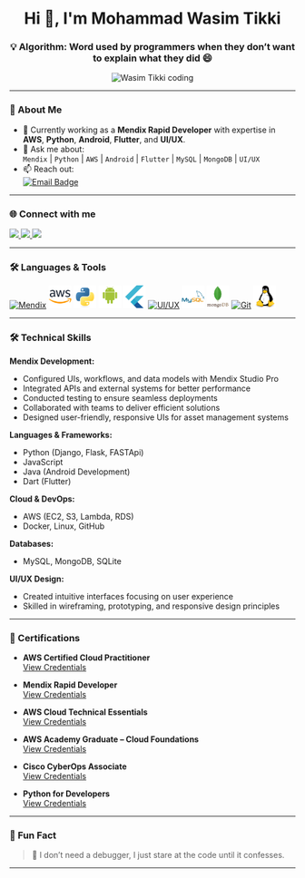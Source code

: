<h1 align="center">Hi 👋, I'm Mohammad Wasim Tikki</h1> 

<h3 align="center">💡 Algorithm: Word used by programmers when they don’t want to explain what they did 😄</h3>

<p align="center">
  <img src="https://raw.githubusercontent.com/wasimtikki120/wasimtikki120/main/wasim-tikki.gif" width="400" alt="Wasim Tikki coding" />
</p>

---

### 🚀 About Me

- 🌱 Currently working as a **Mendix Rapid Developer** with expertise in **AWS**, **Python**, **Android**, **Flutter**, and **UI/UX**.
- 💬 Ask me about:  
   <code>Mendix</code> | <code>Python</code> | <code>AWS</code> | <code>Android</code> | <code>Flutter</code> | <code>MySQL</code> | <code>MongoDB</code> | <code>UI/UX</code>
- 📫 Reach out:  
  <a href="mailto:m.wasimtikki@gmail.com"><img src="https://img.shields.io/badge/Gmail-D14836?style=flat-square&logo=gmail&logoColor=white" alt="Email Badge"/></a>

---

### 🌐 Connect with me

<p align="left">
  <a href="https://twitter.com/tikkiwasim" target="_blank">
    <img src="https://img.shields.io/badge/Twitter-%231DA1F2.svg?style=flat&logo=twitter&logoColor=white" />
  </a>
  <a href="https://www.linkedin.com/in/mohammad-wasim-tikki/" target="_blank">
    <img src="https://img.shields.io/badge/LinkedIn-%230077B5.svg?style=flat&logo=linkedin&logoColor=white" />
  </a>
  <a href="https://instagram.com/wasim_tikki" target="_blank">
    <img src="https://img.shields.io/badge/Instagram-%23E4405F.svg?style=flat&logo=instagram&logoColor=white" />
  </a>
</p>

---


### 🛠️ Languages & Tools

<p align="left">
  <a href="https://www.mendix.com/" target="_blank"><img class="tool-icon" src="https://cdn.brandfetch.io/idBxdmVdhR/w/820/h/246/theme/dark/logo.png?c=1dxbfHSJFAPEGdCLU4o5B" width="120" height="40" alt="Mendix"/></a>
  <a href="https://aws.amazon.com/" target="_blank"><img class="tool-icon" src="https://raw.githubusercontent.com/devicons/devicon/master/icons/amazonwebservices/amazonwebservices-original-wordmark.svg" width="40" height="40" alt="AWS"/></a>
  <a href="https://www.python.org" target="_blank"><img class="tool-icon" src="https://raw.githubusercontent.com/devicons/devicon/master/icons/python/python-original.svg" width="40" height="40" alt="Python"/></a>
  <a href="https://developer.android.com" target="_blank"><img class="tool-icon" src="https://raw.githubusercontent.com/devicons/devicon/master/icons/android/android-original-wordmark.svg" width="40" height="40" alt="Android"/></a>
  <a href="https://flutter.dev" target="_blank"><img class="tool-icon" src="https://raw.githubusercontent.com/devicons/devicon/master/icons/flutter/flutter-original.svg" width="40" height="40" alt="Flutter"/></a>
  <a href="https://www.adobe.com/products/xd.html" target="_blank"><img class="tool-icon" src="https://cdn-icons-png.flaticon.com/512/7858/7858975.png" width="40" height="40" alt="UI/UX"/></a>
  <a href="https://www.mysql.com/" target="_blank"><img class="tool-icon" src="https://raw.githubusercontent.com/devicons/devicon/master/icons/mysql/mysql-original-wordmark.svg" width="40" height="40" alt="MySQL"/></a>
  <a href="https://www.mongodb.com/" target="_blank"><img class="tool-icon" src="https://raw.githubusercontent.com/devicons/devicon/master/icons/mongodb/mongodb-original-wordmark.svg" width="40" height="40" alt="MongoDB"/></a>
  <a href="https://git-scm.com/" target="_blank"><img class="tool-icon" src="https://www.vectorlogo.zone/logos/git-scm/git-scm-icon.svg" width="40" height="40" alt="Git"/></a>
  <a href="https://www.linux.org/" target="_blank"><img class="tool-icon" src="https://raw.githubusercontent.com/devicons/devicon/master/icons/linux/linux-original.svg" width="40" height="40" alt="Linux"/></a>
</p>


---


### 🛠 Technical Skills

**Mendix Development:**
- Configured UIs, workflows, and data models with Mendix Studio Pro
- Integrated APIs and external systems for better performance
- Conducted testing to ensure seamless deployments
- Collaborated with teams to deliver efficient solutions
- Designed user-friendly, responsive UIs for asset management systems

**Languages & Frameworks:**
- Python (Django, Flask, FASTApi)
- JavaScript
- Java (Android Development)
- Dart (Flutter)

**Cloud & DevOps:**
- AWS (EC2, S3, Lambda, RDS)
- Docker, Linux, GitHub

**Databases:**
- MySQL, MongoDB, SQLite

**UI/UX Design:**
- Created intuitive interfaces focusing on user experience
- Skilled in wireframing, prototyping, and responsive design principles

---

### 📜 Certifications

- **AWS Certified Cloud Practitioner**  
  [View Credentials](https://www.credly.com/badges/b8e25b0d-519f-489b-af03-efc6a0c9b6bc/public_url)

- **Mendix Rapid Developer**  
  [View Credentials](https://drive.google.com/file/d/1yyYZJt5jI91BJU9HhvGVfgAx9HVIdN9s/view?usp=sharing)

- **AWS Cloud Technical Essentials**  
  [View Credentials](https://www.coursera.org/account/accomplishments/verify/D239P39ZMKDV)

- **AWS Academy Graduate – Cloud Foundations**  
  [View Credentials](https://www.credly.com/badges/493efaed-4f70-49ff-8414-163782ac5a71/public_url)

- **Cisco CyberOps Associate**  
  [View Credentials](https://www.credly.com/badges/2c7c587f-6d97-4010-acf3-f95f08dbd391/public_url)

- **Python for Developers**  
  [View Credentials](https://drive.google.com/file/d/1vubwRiIdonp4OF8NiHtlZ6a6ScuTDmeH/view)

---


### 🎯 Fun Fact
> 🧠 I don’t need a debugger, I just stare at the code until it confesses.

---

